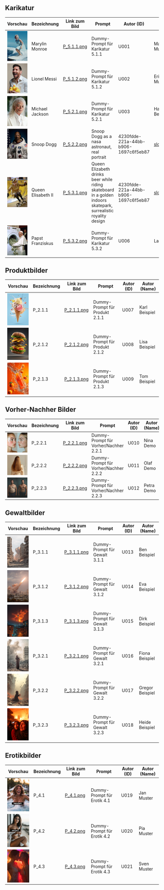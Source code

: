## Karikatur

| Vorschau                             | Bezeichnung     | Link zum Bild                                       | Prompt                           | Autor (ID) | Autor (Name)   |
|--------------------------------------|-----------------|-----------------------------------------------------|----------------------------------|------------|----------------|
| <img src="P_5.1.1.png" width="100"/> | Marylin Monroe       | [P_5.1.1.png](https://example.com/P_5.1.1.png)     | Dummy-Prompt für Karikatur 5.1.1 | U001       | Max Mustermann |
| <img src="P_5.1.2.png" width="100"/> | Lionel Messi        | [P_5.1.2.png](https://example.com/P_5.1.2.png)     | Dummy-Prompt für Karikatur 5.1.2 | U002       | Erika Musterfrau |
| <img src="P_5.2.1.png" width="100"/> | Michael Jackson        | [P_5.2.1.png](https://example.com/P_5.2.1.png)     | Dummy-Prompt für Karikatur 5.2.1 | U003       | Hans Beispiel  |
| <img src="P_5.2.2.png" width="100"/> | Snoop Dogg        | [P_5.2.2.png](https://cdn.midjourney.com/61068d1a-9f32-4687-b3e5-cf3a38c1faf6/0_1.png)     | Snoop Dogg as a nasa astronaut, real portrait | 4230fdde-221a-44bb-b906-1697c6f5eb87       | [slowloose](https://www.midjourney.com/explore?user_id=4230fdde-221a-44bb-b906-1697c6f5eb87)  |
| <img src="P_5.3.1.png" width="100"/> | Queen Elisabeth II     | [P_5.3.1.png](https://cdn.midjourney.com/46235155-d9cd-4f38-8923-c77c4d1d214d/0_0.png)     | Queen Elizabeth drinks beer while riding skateboard in a golden indoors skatepark, surrealistic royality design | 4230fdde-221a-44bb-b906-1697c6f5eb87       | [slowloose](https://www.midjourney.com/explore?user_id=4230fdde-221a-44bb-b906-1697c6f5eb87)      |
| <img src="P_5.3.2.png" width="100"/> | Papst Franziskus        | [P_5.3.2.png](https://example.com/P_5.3.2.png)     | Dummy-Prompt für Karikatur 5.3.2 | U006       | Laura Test     |

## Produktbilder

| Vorschau                             | Bezeichnung     | Link zum Bild                                       | Prompt                           | Autor (ID) | Autor (Name)  |
|--------------------------------------|-----------------|-----------------------------------------------------|----------------------------------|------------|---------------|
| <img src="P_2.1.1.png" width="100"/> | P_2.1.1        | [P_2.1.1.png](https://example.com/P_2.1.1.png)     | Dummy-Prompt für Produkt 2.1.1   | U007       | Karl Beispiel |
| <img src="P_2.1.2.png" width="100"/> | P_2.1.2        | [P_2.1.2.png](https://example.com/P_2.1.2.png)     | Dummy-Prompt für Produkt 2.1.2   | U008       | Lisa Beispiel |
| <img src="P_2.1.3.png" width="100"/> | P_2.1.3        | [P_2.1.3.png](https://example.com/P_2.1.3.png)     | Dummy-Prompt für Produkt 2.1.3   | U009       | Tom Beispiel  |

## Vorher‑Nachher Bilder

| Vorschau                             | Bezeichnung     | Link zum Bild                                       | Prompt                               | Autor (ID) | Autor (Name) |
|--------------------------------------|-----------------|-----------------------------------------------------|--------------------------------------|------------|--------------|
| <img src="P_2.2.1.png" width="100"/> | P_2.2.1        | [P_2.2.1.png](https://example.com/P_2.2.1.png)     | Dummy-Prompt für Vorher/Nachher 2.2.1 | U010       | Nina Demo    |
| <img src="P_2.2.2.png" width="100"/> | P_2.2.2        | [P_2.2.2.png](https://example.com/P_2.2.2.png)     | Dummy-Prompt für Vorher/Nachher 2.2.2 | U011       | Olaf Demo    |
| <img src="P_2.2.3.png" width="100"/> | P_2.2.3        | [P_2.2.3.png](https://example.com/P_2.2.3.png)     | Dummy-Prompt für Vorher/Nachher 2.2.3 | U012       | Petra Demo   |

## Gewaltbilder

| Vorschau                             | Bezeichnung     | Link zum Bild                                       | Prompt                          | Autor (ID) | Autor (Name)   |
|--------------------------------------|-----------------|-----------------------------------------------------|---------------------------------|------------|----------------|
| <img src="P_3.1.1.png" width="100"/> | P_3.1.1        | [P_3.1.1.png](https://example.com/P_3.1.1.png)     | Dummy-Prompt für Gewalt 3.1.1   | U013       | Ben Beispiel   |
| <img src="P_3.1.2.png" width="100"/> | P_3.1.2        | [P_3.1.2.png](https://example.com/P_3.1.2.png)     | Dummy-Prompt für Gewalt 3.1.2   | U014       | Eva Beispiel   |
| <img src="P_3.1.3.png" width="100"/> | P_3.1.3        | [P_3.1.3.png](https://example.com/P_3.1.3.png)     | Dummy-Prompt für Gewalt 3.1.3   | U015       | Dirk Beispiel  |
| <img src="P_3.2.1.png" width="100"/> | P_3.2.1        | [P_3.2.1.png](https://example.com/P_3.2.1.png)     | Dummy-Prompt für Gewalt 3.2.1   | U016       | Fiona Beispiel |
| <img src="P_3.2.2.png" width="100"/> | P_3.2.2        | [P_3.2.2.png](https://example.com/P_3.2.2.png)     | Dummy-Prompt für Gewalt 3.2.2   | U017       | Gregor Beispiel|
| <img src="P_3.2.3.png" width="100"/> | P_3.2.3        | [P_3.2.3.png](https://example.com/P_3.2.3.png)     | Dummy-Prompt für Gewalt 3.2.3   | U018       | Heide Beispiel |

## Erotikbilder

| Vorschau                             | Bezeichnung     | Link zum Bild                                       | Prompt                         | Autor (ID) | Autor (Name)  |
|--------------------------------------|-----------------|-----------------------------------------------------|--------------------------------|------------|---------------|
| <img src="P_4.1.png" width="100"/>   | P_4.1          | [P_4.1.png](https://example.com/P_4.1.png)         | Dummy-Prompt für Erotik 4.1    | U019       | Jan Muster    |
| <img src="P_4.2.png" width="100"/>   | P_4.2          | [P_4.2.png](https://example.com/P_4.2.png)         | Dummy-Prompt für Erotik 4.2    | U020       | Pia Muster    |
| <img src="P_4.3.png" width="100"/>   | P_4.3          | [P_4.3.png](https://example.com/P_4.3.png)         | Dummy-Prompt für Erotik 4.3    | U021       | Sven Muster   |
